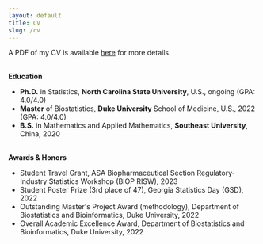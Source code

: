 ```yaml
---
layout: default
title: CV
slug: /cv
---
```

<p>  
   A PDF of my CV is available <a href="https://drive.google.com/file/d/1o-R6fcze9kHlhZCveFkfFE12XNmC3lAA/view?usp=drive_link" target="_blank">here</a> for more details.
</p>

<br>
<b> Education </b>
<p>
<ul>
   <li> <b>Ph.D.</b> in Statistics, <b>North Carolina State University</b>, U.S., ongoing (GPA: 4.0/4.0)</li>
   <li> <b>Master</b> of Biostatistics, <b>Duke University</b> School of Medicine, U.S., 2022 (GPA: 4.0/4.0)</li>
   <li> <b>B.S.</b> in Mathematics and Applied Mathematics, <b>Southeast University</b>, China, 2020</li>
</ul>
</p>

<br>
<b> Awards & Honors </b>
<p>
<ul>
   <li> Student Travel Grant, ASA Biopharmaceutical Section Regulatory-Industry Statistics Workshop (BIOP RISW), 2023</li>
   <li> Student Poster Prize (3rd place of 47), Georgia Statistics Day (GSD), 2022</li>
   <li> Outstanding Master's Project Award (methodology), Department of Biostatistics and Bioinformatics, Duke University, 2022</li>
   <li> Overall Academic Excellence Award, Department of Biostatistics and Bioinformatics, Duke University, 2022</li>
</ul>
</p>

<br />
